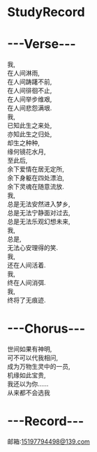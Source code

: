 # StudyRecord

# ---Verse--- #  
我,  
在人间淋雨,  
在人间踌躇不前,  
在人间徘徊不止,  
在人间举步维艰,  
在人间悲怨满垠.  
我,  
已知此生之来处,  
亦知此生之归处,  
却生之种种,  
缘何镜花水月,  
至此后,  
余下爱情在居无定所,  
余下身躯在四处漂泊,  
余下灵魂在随意流放.  
我,  
总是无法安然进入梦乡,  
总是无法宁静面对过去,  
总是无法乐观幻想未来,  
我,  
总是,  
无法心安理得的笑.  
我,  
还在人间活着.  
我,  
终在人间消弭.  
我,  
终将了无痕迹.  

# ---Chorus--- #  
世间如果有神明,  
可不可以代我相问,  
成为万物生灵中的一员,  
机缘如此宝贵,  
我还以为你......  
从来都不会选我  

# ---Record--- #  
邮箱:15197794498@139.com
